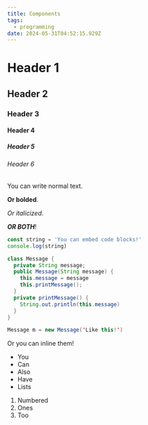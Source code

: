 ```yaml
---
title: Components
tags:
  - programming
date: 2024-05-31T04:52:15.929Z
---
```


# Header 1

## Header 2

### Header 3

#### Header 4

##### Header 5

###### Header 6

You can write normal text.

**Or bolded**.

*Or italicized*.

***OR BOTH***!

```javascript
const string = 'You can embed code blocks!'
console.log(string)
```

```java
class Message {
  private String message;
  public Message(String message) {
    this.message = message
    this.printMessage();
  }
  private printMessage() {
    String.out.println(this.message)
  }
}

Message m = new Message('Like this!')

```

Or you can inline them!

* You
* Can
* Also
* Have
* Lists

1. Numbered
2. Ones
3. Too
